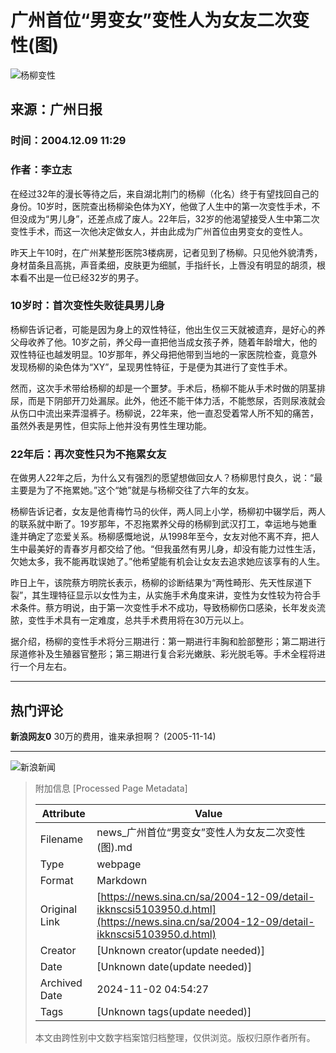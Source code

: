 # 广州首位“男变女”变性人为女友二次变性(图)

![杨柳变性](//n.sinaimg.cn/sinakd10204/360/w180h180/20200407/1957-irtymmw7884904.jpg)

## 来源：广州日报
### 时间：2004.12.09 11:29
### 作者：李立志

在经过32年的漫长等待之后，来自湖北荆门的杨柳（化名）终于有望找回自己的身份。10岁时，医院查出杨柳染色体为XY，他做了人生中的第一次变性手术，不但没成为“男儿身”，还差点成了废人。22年后，32岁的他渴望接受人生中第二次变性手术，而这一次他决定做女人，并由此成为广州首位由男变女的变性人。

昨天上午10时，在广州某整形医院3楼病房，记者见到了杨柳。只见他外貌清秀，身材苗条且高挑，声音柔细，皮肤更为细腻，手指纤长，上唇没有明显的胡须，根本看不出是一位已经32岁的男子。

### 10岁时：首次变性失败徒具男儿身
杨柳告诉记者，可能是因为身上的双性特征，他出生仅三天就被遗弃，是好心的养父母收养了他。10岁之前，养父母一直把他当成女孩子养，随着年龄增大，他的双性特征也越发明显。10岁那年，养父母把他带到当地的一家医院检查，竟意外发现杨柳的染色体为“XY”，呈现男性特征，于是便为其进行了变性手术。

然而，这次手术带给杨柳的却是一个噩梦。手术后，杨柳不能从手术时做的阴茎排尿，而是下阴部开刀处漏尿。此外，他还不能干体力活，不能憋尿，否则尿液就会从伤口中流出来弄湿裤子。杨柳说，22年来，他一直忍受着常人所不知的痛苦，虽然外表是男性，但实际上他并没有男性生理功能。

### 22年后：再次变性只为不拖累女友
在做男人22年之后，为什么又有强烈的愿望想做回女人？杨柳思忖良久，说：“最主要是为了不拖累她。”这个“她”就是与杨柳交往了六年的女友。

杨柳告诉记者，女友是他青梅竹马的伙伴，两人同上小学，杨柳初中辍学后，两人的联系就中断了。19岁那年，不忍拖累养父母的杨柳到武汉打工，幸运地与她重逢并确定了恋爱关系。杨柳感慨地说，从1998年至今，女友对他不离不弃，把人生中最美好的青春岁月都交给了他。“但我虽然有男儿身，却没有能力过性生活，欠她太多，我不能再耽误她了。”他希望能有机会让女友去追求她应该享有的人生。

昨日上午，该院蔡方明院长表示，杨柳的诊断结果为“两性畸形、先天性尿道下裂”，其生理特征显示以女性为主，从实施手术角度来讲，变性为女性较为符合手术条件。蔡方明说，由于第一次变性手术不成功，导致杨柳伤口感染，长年发炎流脓，变性手术具有一定难度，总共手术费用将在30万元以上。

据介绍，杨柳的变性手术将分三期进行：第一期进行丰胸和脸部整形；第二期进行尿道修补及生殖器官整形；第三期进行复合彩光嫩肤、彩光脱毛等。手术全程将进行一个月左右。

---

## 热门评论
**新浪网友0** 30万的费用，谁来承担啊？ (2005-11-14)

---

![新浪新闻](https://n.sinaimg.cn/default/80905340/20200331/sinalogo.png)

> 附加信息 [Processed Page Metadata]
>
> | Attribute       | Value                                  |
> |-----------------|----------------------------------------|
> | Filename        | news_广州首位“男变女”变性人为女友二次变性(图).md                             |
> | Type            | webpage                                 |
> | Format          | Markdown                               |
> | Original Link   | [https://news.sina.cn/sa/2004-12-09/detail-ikknscsi5103950.d.html](https://news.sina.cn/sa/2004-12-09/detail-ikknscsi5103950.d.html)                       |
> | Creator         | [Unknown creator(update needed)]                              |
> | Date            | [Unknown date(update needed)]                                 |
> | Archived Date   | 2024-11-02 04:54:27                             |
> | Tags            | [Unknown tags(update needed)]                                 |
>
> 本文由跨性别中文数字档案馆归档整理，仅供浏览。版权归原作者所有。
>